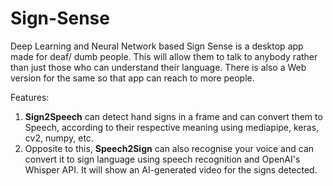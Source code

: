 # Sign-Sense
Deep Learning and Neural Network based Sign Sense is a desktop app made for deaf/ dumb people. This will allow them to talk to anybody rather than just those who can understand their language. There is also a Web version for the same so that app can reach to more people.

Features:
  1. **Sign2Speech** can detect hand signs in a frame and can convert them to Speech, according to their respective meaning using mediapipe, keras, cv2, numpy, etc.
  2. Opposite to this, **Speech2Sign** can also recognise your voice and can convert it to sign language using speech recognition and OpenAI's Whisper API. It will show an AI-generated video for the signs detected.
